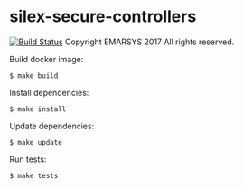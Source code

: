 # silex-secure-controllers

[![Build Status](https://travis-ci.org/emartech/silex-secure-controllers.svg?branch=master)](https://travis-ci.org/emartech/silex-secure-controllers)
Copyright EMARSYS 2017 All rights reserved.

Build docker image:

```
$ make build
```

Install dependencies:

```
$ make install
```

Update dependencies:

```
$ make update
```

Run tests:

```
$ make tests
```
